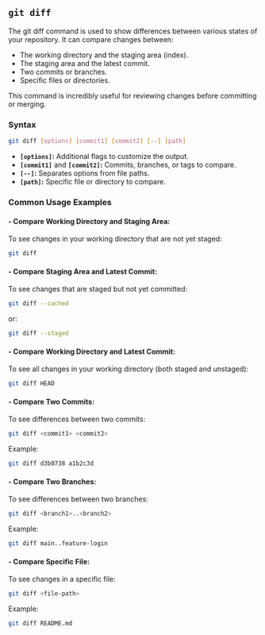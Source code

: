 ## `git diff`
The git diff command is used to show differences between various states of your repository. It can compare changes between:
- The working directory and the staging area (index).
- The staging area and the latest commit.
- Two commits or branches.
- Specific files or directories.  

This command is incredibly useful for reviewing changes before committing or merging.
### Syntax
```bash
git diff [options] [commit1] [commit2] [--] [path]
```
- **``[options]``:** Additional flags to customize the output.
- **``[commit1]``** and **``[commit2]``:** Commits, branches, or tags to compare.
- **``[--]``:** Separates options from file paths.
- **``[path]``:** Specific file or directory to compare.
### Common Usage Examples
#### - Compare Working Directory and Staging Area:
To see changes in your working directory that are not yet staged:
```bash
git diff
```
#### - Compare Staging Area and Latest Commit:
To see changes that are staged but not yet committed:
```bash
git diff --cached
```
or:
```bash
git diff --staged
```
#### - Compare Working Directory and Latest Commit:
To see all changes in your working directory (both staged and unstaged):
```bash
git diff HEAD
```
#### - Compare Two Commits:
To see differences between two commits:
```bash
git diff <commit1> <commit2>
```
Example:
```bash
git diff d3b0738 a1b2c3d
```
#### - Compare Two Branches:
To see differences between two branches:
```bash
git diff <branch1>..<branch2>
```
Example:
```bash
git diff main..feature-login
```
#### - Compare Specific File:
To see changes in a specific file:
```bash
git diff <file-path>
```
Example:
```bash
git diff README.md
```
